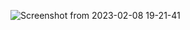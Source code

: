 
![Screenshot from 2023-02-08 19-21-41](https://user-images.githubusercontent.com/125740625/219877578-24cd9c76-eb56-466d-b17f-22747fd8dc62.png)

